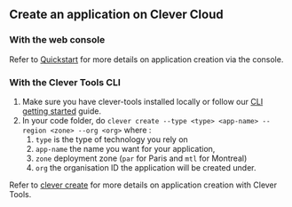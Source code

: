 
## Create an application on Clever Cloud

### With the web console

Refer to [Quickstart](/developers/doc/quickstart) for more details on application creation via the console.

### With the Clever Tools CLI

1. Make sure you have clever-tools installed locally or follow our [CLI getting started](/developers/doc/cli/) guide.
2. In your code folder, do `clever create --type <type> <app-name> --region <zone> --org <org>` where :
   1. `type` is the type of technology you rely on
   2. `app-name` the name you want for your application,
   3. `zone` deployment zone (`par` for Paris and `mtl` for Montreal)
   4. `org` the organisation ID the application will be created under.

Refer to [clever create](/developers/doc/cli/applications/) for more details on application creation with Clever Tools.
